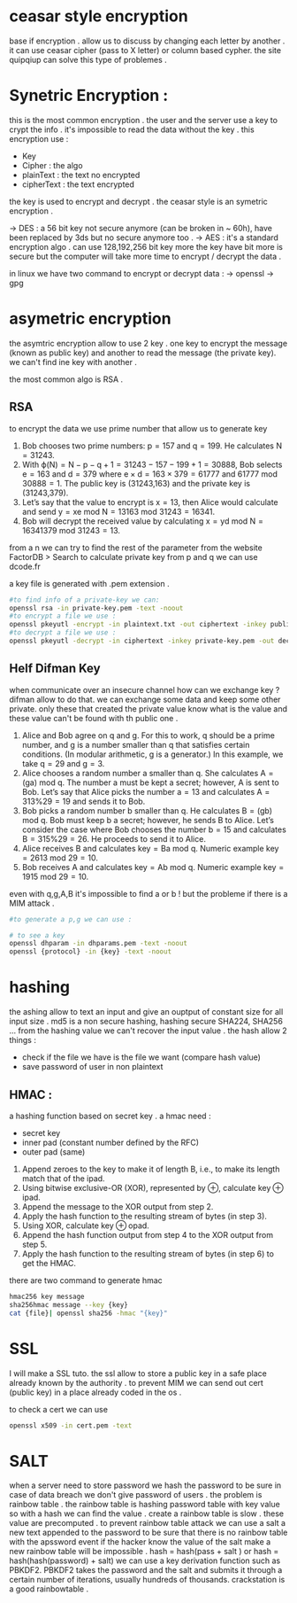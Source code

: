 # ceasar style encryption

base if encryption .
allow us to discuss by changing each letter by another .
it can use ceasar cipher (pass to X letter) or column based cypher.
the site quipqiup can solve this type of problemes .

# Synetric Encryption :

this is the most common encryption .
the user and the server use a key to crypt the info .
it's impossible to read the data without the key .
this encryption use :

-   Key
-   Cipher : the algo
-   plainText : the text no encrypted
-   cipherText : the text encrypted

the key is used to encrypt and decrypt . the ceasar style is an symetric encryption .

-> DES : a 56 bit key not secure anymore (can be broken in ~ 60h), have been replaced by 3ds but no secure anymore too .
-> AES : it's a standard encryption algo . can use 128,192,256 bit key more the key have bit more is secure but the computer will take more time to encrypt / decrypt the data .

in linux we have two command to encrypt or decrypt data :
-> openssl
-> gpg

# asymetric encryption

the asymtric encryption allow to use 2 key . one key to encrypt the message (known as public key) and another to read the message (the private key).
we can't find ine key with another .

the most common algo is RSA .

## RSA

to encrypt the data we use prime number that allow us to generate key

1. Bob chooses two prime numbers: p = 157 and q = 199. He calculates N = 31243.
2. With ϕ(N) = N − p − q + 1 = 31243 − 157 − 199 + 1 = 30888, Bob selects e = 163 and d = 379 where e × d = 163 × 379 = 61777 and 61777 mod 30888 = 1. The public key is (31243,163) and the private key is (31243,379).
3. Let’s say that the value to encrypt is x = 13, then Alice would calculate and send y = xe mod N = 13163 mod 31243 = 16341.
4. Bob will decrypt the received value by calculating x = yd mod N = 16341379 mod 31243 = 13.

from a n we can try to find the rest of the parameter from the website FactorDB > Search
to calculate private key from p and q we can use dcode.fr

a key file is generated with .pem extension .

```bash
#to find info of a private-key we can:
openssl rsa -in private-key.pem -text -noout
#to encrypt a file we use :
openssl pkeyutl -encrypt -in plaintext.txt -out ciphertext -inkey public-key.pem -pubin
#to decrypt a file we use :
openssl pkeyutl -decrypt -in ciphertext -inkey private-key.pem -out decrypted.txt
```

## Helf Difman Key

when communicate over an insecure channel how can we exchange key ?
difman allow to do that. we can exchange some data and keep some other private. only these that created the private value know what is the value and these value can't be found with th public one .

1. Alice and Bob agree on q and g. For this to work, q should be a prime number, and g is a number smaller than q that satisfies certain conditions. (In modular arithmetic, g is a generator.) In this example, we take q = 29 and g = 3.
2. Alice chooses a random number a smaller than q. She calculates A = (ga) mod q. The number a must be kept a secret; however, A is sent to Bob. Let’s say that Alice picks the number a = 13 and calculates A = 313%29 = 19 and sends it to Bob.
3. Bob picks a random number b smaller than q. He calculates B = (gb) mod q. Bob must keep b a secret; however, he sends B to Alice. Let’s consider the case where Bob chooses the number b = 15 and calculates B = 315%29 = 26. He proceeds to send it to Alice.
4. Alice receives B and calculates key = Ba mod q. Numeric example key = 2613 mod 29 = 10.
5. Bob receives A and calculates key = Ab mod q. Numeric example key = 1915 mod 29 = 10.

even with q,g,A,B it's impossible to find a or b ! but the probleme if there is a MIM attack .

```bash
#to generate a p,g we can use :

# to see a key
openssl dhparam -in dhparams.pem -text -noout
openssl {protocol} -in {key} -text -noout

```

# hashing

the ashing allow to text an input and give an ouptput of constant size for all input size .
md5 is a non secure hashing, hashing secure SHA224, SHA256 ...
from the hashing value we can't recover the input value .
the hash allow 2 things :

-   check if the file we have is the file we want (compare hash value)
-   save password of user in non plaintext

## HMAC :

a hashing function based on secret key .
a hmac need :

-   secret key
-   inner pad (constant number defined by the RFC)
-   outer pad (same)

1. Append zeroes to the key to make it of length B, i.e., to make its length match that of the ipad.
2. Using bitwise exclusive-OR (XOR), represented by ⊕, calculate key ⊕ ipad.
3. Append the message to the XOR output from step 2.
4. Apply the hash function to the resulting stream of bytes (in step 3).
5. Using XOR, calculate key ⊕ opad.
6. Append the hash function output from step 4 to the XOR output from step 5.
7. Apply the hash function to the resulting stream of bytes (in step 6) to get the HMAC.

there are two command to generate hmac

```bash
hmac256 key message
sha256hmac message --key {key}
cat {file}| openssl sha256 -hmac "{key}"
```

# SSL

I will make a SSL tuto.
the ssl allow to store a public key in a safe place already known by the authority .
to prevent MIM we can send out cert (public key) in a place already coded in the os .

to check a cert we can use

```bash
openssl x509 -in cert.pem -text
```

# SALT

when a server need to store password we hash the password to be sure in case of data breach we don't give password of users .
the problem is rainbow table .
the rainbow table is hashing password table with key value so with a hash we can find the value .
create a rainbow table is slow . these value are precomputed .
to prevent rainbow table attack we can use a salt a new text appended to the password to be sure that there is no rainbow table with the apssword event if the hacker know the value of the salt make a new rainbow table will be impossible .
hash = hash(pass + salt ) or hash = hash(hash(password) + salt)
we can use a key derivation function such as PBKDF2. PBKDF2 takes the password and the salt and submits it through a certain number of iterations, usually hundreds of thousands.
crackstation is a good rainbowtable .
